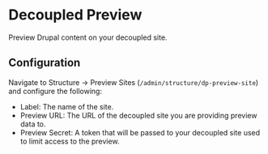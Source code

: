 # Decoupled Preview

Preview Drupal content on your decoupled site.

## Configuration

Navigate to Structure -> Preview Sites (`/admin/structure/dp-preview-site`) and 
configure the following:

* Label: The name of the site.
* Preview URL: The URL of the decoupled site you are providing preview data to.
* Preview Secret: A token that will be passed to your decoupled site used to
limit access to the preview.
